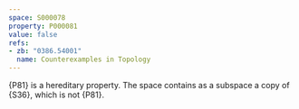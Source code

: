```yaml
---
space: S000078
property: P000081
value: false
refs:
- zb: "0386.54001"
  name: Counterexamples in Topology
---
```


{P81} is a hereditary property.  The space contains as a subspace a copy of {S36}, which is not {P81}.
